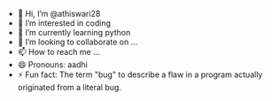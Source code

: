 - 👋 Hi, I’m @athiswari28
- 👀 I’m interested in coding
- 🌱 I’m currently learning python
- 💞️ I’m looking to collaborate on ...
- 📫 How to reach me ...
- 😄 Pronouns: aadhi
- ⚡ Fun fact:  The term "bug" to describe a flaw in a program actually originated from a literal bug.

<!---
athiswari28/athiswari28 is a ✨ special ✨ repository because its `README.md` (this file) appears on your GitHub profile.
You can click the Preview link to take a look at your changes.
--->
